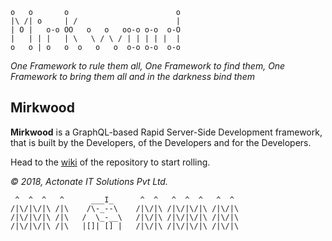 
    o   o       o                        o
    |\ /| o     | /                      |
    | O |   o-o OO   o   o   oo-o o-o  o-O
    |   | | |   | \   \ / \ / | | | | |  |
    o   o | o   o  o   o   o  o-o o-o  o-o


_One Framework to rule them all, One Framework to find them, One Framework to bring them all and in the darkness bind them_


## Mirkwood

**Mirkwood** is a GraphQL-based Rapid Server-Side Development framework, that is built by the Developers, of the Developers and for the Developers.

Head to the [wiki](https://bitbucket.org/actonatedev/mirkwood/wiki/Home) of the repository to start rolling.

_© 2018, Actonate IT Solutions Pvt Ltd._



     ^  ^  ^   ^      ___I_      ^  ^   ^  ^  ^   ^  ^
    /|\/|\/|\ /|\    /\-_--\    /|\/|\ /|\/|\/|\ /|\/|\
    /|\/|\/|\ /|\   /  \_-__\   /|\/|\ /|\/|\/|\ /|\/|\
    /|\/|\/|\ /|\   |[]| [] |   /|\/|\ /|\/|\/|\ /|\/|\
